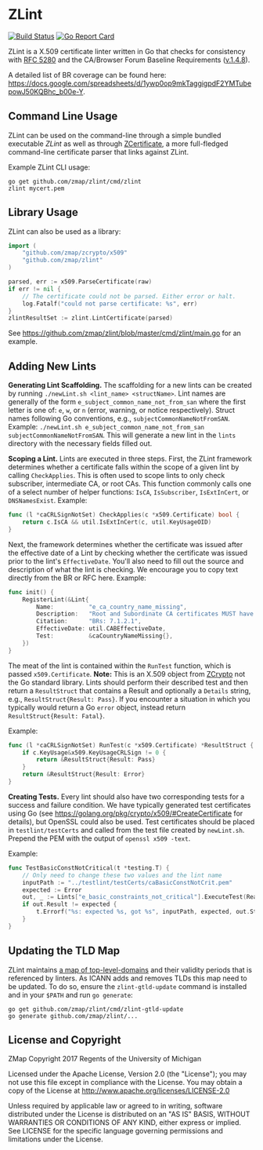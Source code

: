 ZLint
=====

[![Build Status](https://travis-ci.org/zmap/zlint.svg?branch=master)](https://travis-ci.org/zmap/zlint)
[![Go Report Card](https://goreportcard.com/badge/github.com/zmap/zlint)](https://goreportcard.com/report/github.com/zmap/zlint)

ZLint is a X.509 certificate linter written in Go that checks for consistency
with [RFC 5280](https://www.ietf.org/rfc/rfc5280.txt) and the CA/Browser Forum
Baseline Requirements
([v.1.4.8](https://cabforum.org/wp-content/uploads/CA-Browser-Forum-BR-1.4.8.pdf)).

A detailed list of BR coverage can be found here:
https://docs.google.com/spreadsheets/d/1ywp0op9mkTaggigpdF2YMTubepowJ50KQBhc_b00e-Y.

Command Line Usage
------------------

ZLint can be used on the command-line through a simple bundled executable
_ZLint_ as well as through
[ZCertificate](https://github.com/zmap/zcertificate), a more full-fledged
command-line certificate parser that links against ZLint.

Example ZLint CLI usage:

	go get github.com/zmap/zlint/cmd/zlint
	zlint mycert.pem


Library Usage
-------------

ZLint can also be used as a library:

```go
import (
	"github.com/zmap/zcrypto/x509"
	"github.com/zmap/zlint"
)

parsed, err := x509.ParseCertificate(raw)
if err != nil {
	// The certificate could not be parsed. Either error or halt.
	log.Fatalf("could not parse certificate: %s", err)
}
zlintResultSet := zlint.LintCertificate(parsed)
```


See https://github.com/zmap/zlint/blob/master/cmd/zlint/main.go for an example.


Adding New Lints
----------------

**Generating Lint Scaffolding.** The scaffolding for a new lints can be created
by running `./newLint.sh <lint_name> <structName>`. Lint names are generally of
the form `e_subject_common_name_not_from_san` where the first letter is one of:
`e`, `w`, or `n` (error, warning, or notice respectively). Struct names
following Go conventions, e.g., `subjectCommonNameNotFromSAN`. Example:
`./newLint.sh e_subject_common_name_not_from_san subjectCommonNameNotFromSAN`.
This will generate a new lint in the `lints` directory with the necessary
fields filled out.

**Scoping a Lint.** Lints are executed in three steps. First, the ZLint
framework determines whether a certificate falls within the scope of a given
lint by calling `CheckApplies`. This is often used to scope lints to only check
subscriber, intermediate CA, or root CAs. This function commonly calls one of a
select number of helper functions: `IsCA`, `IsSubscriber`, `IsExtInCert`, or
`DNSNamesExist`. Example:

```go
func (l *caCRLSignNotSet) CheckApplies(c *x509.Certificate) bool {
	return c.IsCA && util.IsExtInCert(c, util.KeyUsageOID)
}
```

Next, the framework determines whether the certificate was issued after the
effective date of a Lint by checking whether the certificate was issued prior
to the lint's `EffectiveDate`. You'll also need to fill out the source and
description of what the lint is checking. We encourage you to copy text
directly from the BR or RFC here. Example:

```go
func init() {
	RegisterLint(&Lint{
		Name:          "e_ca_country_name_missing",
		Description:   "Root and Subordinate CA certificates MUST have a countryName present in subject information",
		Citation:      "BRs: 7.1.2.1",
		EffectiveDate: util.CABEffectiveDate,
		Test:          &caCountryNameMissing{},
	})
}
```

The meat of the lint is contained within the `RunTest` function, which is
passed `x509.Certificate`. **Note:** This is an X.509 object from
[ZCrypto](https://github.com/zmap/zcrypto) not the Go standard library. Lints
should perform their described test and then return a `ResultStruct` that
contains a Result and optionally a `Details` string, e.g.,
`ResultStruct{Result: Pass}`. If you encounter a situation in which you
typically would return a Go `error` object, instead return
`ResultStruct{Result: Fatal}`.

Example:

```go
func (l *caCRLSignNotSet) RunTest(c *x509.Certificate) *ResultStruct {
	if c.KeyUsage&x509.KeyUsageCRLSign != 0 {
		return &ResultStruct{Result: Pass}
	}
	return &ResultStruct{Result: Error}
}
```

**Creating Tests.** Every lint should also have two corresponding tests for a
success and failure condition. We have typically generated test certificates
using Go (see https://golang.org/pkg/crypto/x509/#CreateCertificate for
details), but OpenSSL could also be used. Test certificates should be placed in
`testlint/testCerts` and called from the test file created by `newLint.sh`.
Prepend the PEM with the output of `openssl x509 -text`.

Example:

```go
func TestBasicConstNotCritical(t *testing.T) {
	// Only need to change these two values and the lint name
	inputPath := "../testlint/testCerts/caBasicConstNotCrit.pem"
	expected := Error
	out, _ := Lints["e_basic_constraints_not_critical"].ExecuteTest(ReadCertificate(inputPath))
	if out.Result != expected {
		t.Errorf("%s: expected %s, got %s", inputPath, expected, out.Status)
	}
}

```

Updating the TLD Map
--------------------

ZLint maintains [a map of
top-level-domains](https://github.com/zmap/zlint/blob/master/util/gtld_map.go)
and their validity periods that is referenced by linters. As ICANN adds and
removes TLDs this map need to be updated. To do so, ensure the
`zlint-gtld-update` command is installed and in your `$PATH` and run `go
generate`:

	go get github.com/zmap/zlint/cmd/zlint-gtld-update
	go generate github.com/zmap/zlint/...


License and Copyright
---------------------

ZMap Copyright 2017 Regents of the University of Michigan

Licensed under the Apache License, Version 2.0 (the "License"); you may not use
this file except in compliance with the License. You may obtain a copy of the
License at http://www.apache.org/licenses/LICENSE-2.0

Unless required by applicable law or agreed to in writing, software distributed
under the License is distributed on an "AS IS" BASIS, WITHOUT WARRANTIES OR
CONDITIONS OF ANY KIND, either express or implied. See LICENSE for the specific
language governing permissions and limitations under the License.
